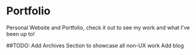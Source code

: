 # Portfolio
Personal Website and Portfolio, check it out to see my work and what I've been up to!

##TODO: 
  Add Archives Section to showcase all non-UX work 
  Add blog

